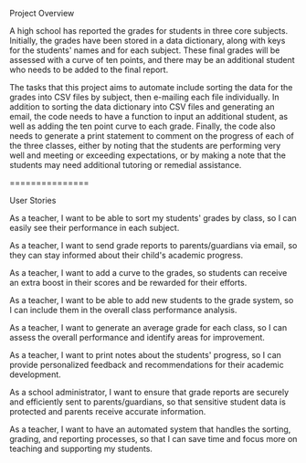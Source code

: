 Project Overview

A high school has reported the grades for students in three core subjects. Initially, the grades have been stored in a data dictionary, along with keys for the students' names and for each subject. These final grades will be assessed with a curve of ten points, and there may be an additional student who needs to be added to the final report.

The tasks that this project aims to automate include sorting the data for the grades into CSV files by subject, then e-mailing each file individually. In addition to sorting the data dictionary into CSV files and generating an email, the code needs to have a function to input an additional student, as well as adding the ten point curve to each grade. Finally, the code also needs to generate a print statement to comment on the progress of each of the three classes, either by noting that the students are performing very well and meeting or exceeding expectations, or by making a note that the students may need additional tutoring or remedial assistance.

===============

User Stories

As a teacher, I want to be able to sort my students' grades by class, so I can easily see their performance in each subject.

As a teacher, I want to send grade reports to parents/guardians via email, so they can stay informed about their child's academic progress.

As a teacher, I want to add a curve to the grades, so students can receive an extra boost in their scores and be rewarded for their efforts.

As a teacher, I want to be able to add new students to the grade system, so I can include them in the overall class performance analysis.

As a teacher, I want to generate an average grade for each class, so I can assess the overall performance and identify areas for improvement.

As a teacher, I want to print notes about the students' progress, so I can provide personalized feedback and recommendations for their academic development.

As a school administrator, I want to ensure that grade reports are securely and efficiently sent to parents/guardians, so that sensitive student data is protected and parents receive accurate information.

As a teacher, I want to have an automated system that handles the sorting, grading, and reporting processes, so that I can save time and focus more on teaching and supporting my students.
